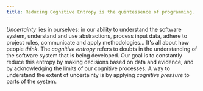 ```yaml
---
title: Reducing Cognitive Entropy is the quintessence of programming.
---
```


_Uncertainty_ lies in ourselves: in our ability to understand the software system, understand and use abstractions, process input data, adhere to project rules, communicate and apply methodologies... It's all about how people _think_.
The _cognitive entropy_ refers to doubts in the understanding of the software system that is being developed.
Our goal is to constantly reduce this entropy by making decisions based on data and evidence,
and by acknowledging the limits of our cognitive processes.
A way to understand the extent of uncertainty is by applying _cognitive pressure_ to parts of the system.
